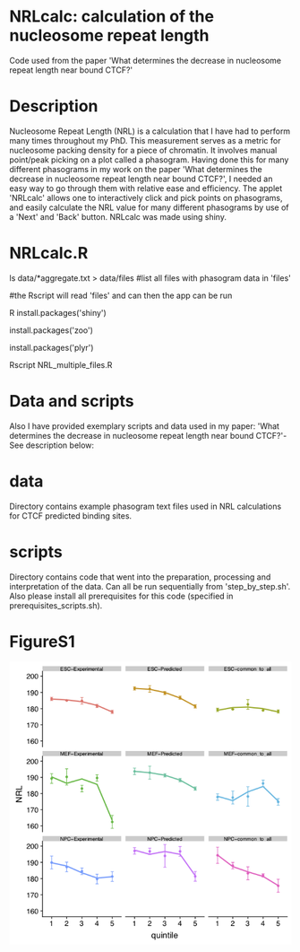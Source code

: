 # NRLcalc: calculation of the nucleosome repeat length

Code used from the paper 'What determines the decrease in nucleosome repeat length near bound CTCF?'

# Description
Nucleosome Repeat Length (NRL) is a calculation that I have had to perform many times throughout my PhD.
This measurement serves as a metric for nucleosome packing density for a piece of chromatin.
It involves manual point/peak picking on a plot called a phasogram. Having done this for many different phasograms in my work on the paper 'What determines the decrease in nucleosome repeat length near bound CTCF?', I needed an easy way to go through them with relative ease and efficiency.
The applet 'NRLcalc' allows one to interactively click and pick points on phasograms, and easily calculate the NRL value for many different phasograms by use of a 'Next' and 'Back' button. NRLcalc was made using shiny.

# NRLcalc.R
ls data/*aggregate.txt > data/files #list all files with phasogram data in 'files'

#the Rscript will read 'files' and can then the app can be run


R
install.packages('shiny')

install.packages('zoo')

install.packages('plyr')

Rscript NRL_multiple_files.R

# Data and scripts

Also I have provided exemplary scripts and data used in my paper: 'What determines the decrease in nucleosome repeat length near bound CTCF?'- See description below:

# data
Directory contains example phasogram text files used in NRL calculations for CTCF predicted binding sites.

# scripts
Directory contains code that went into the preparation, processing and interpretation of the data. Can all be run sequentially from 'step_by_step.sh'. Also please install all prerequisites for this code (specified in prerequisites_scripts.sh).


# FigureS1
![embed](https://github.com/chrisclarkson/pics/blob/master/FigureS1.png)
